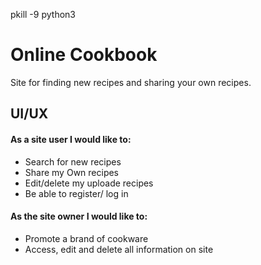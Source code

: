 pkill -9 python3


# Online Cookbook

Site for finding new recipes and sharing your own recipes.


## UI/UX

#### As a site user I would like to:

* Search for new recipes
* Share my Own recipes
* Edit/delete my uploade recipes
* Be able to register/ log in

#### As the site owner I would like to:

* Promote a brand of cookware
* Access, edit and delete all information on site

